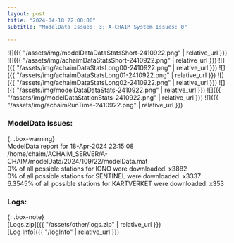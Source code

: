 ```yaml
---
layout: post
title: "2024-04-18 22:00:00"
subtitle: "ModelData Issues: 3; A-CHAIM System Issues: 0"

---
```


![]({{ "/assets/img/modelDataDataStatsShort-2410922.png" | relative_url }})
![]({{ "/assets/img/achaimDataStatsShort-2410922.png" | relative_url }})
![]({{ "/assets/img/achaimDataStatsLong00-2410922.png" | relative_url }})
![]({{ "/assets/img/achaimDataStatsLong01-2410922.png" | relative_url }})
![]({{ "/assets/img/achaimDataStatsLong02-2410922.png" | relative_url }})
![]({{ "/assets/img/modelDataDataStats-2410922.png" | relative_url }})
![]({{ "/assets/img/modelDataStationStats-2410922.png" | relative_url }})
![]({{ "/assets/img/achaimRunTime-2410922.png" | relative_url }})


### ModelData Issues:  
  
{: .box-warning}  
 ModelData report for 18-Apr-2024 22:15:08   
 /home/chaim/ACHAIM_SERVER/A-CHAIM/modelData/2024/109/22/modelData.mat   
 0% of all possible stations for IONO were downloaded. x3882   
 0% of all possible stations for SENTINEL were downloaded. x3337   
 6.3545% of all possible stations for KARTVERKET were downloaded. x353   
  


### Logs:  
  
{: .box-note}  
[Logs.zip]({{ "/assets/other/logs.zip" | relative_url }})  
[Log Info]({{ "/logInfo" | relative_url }})  
